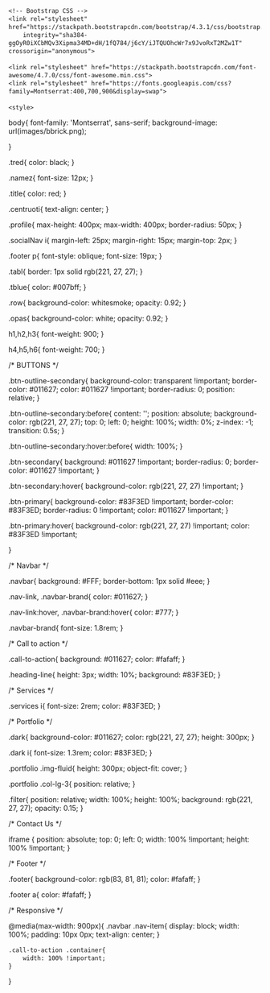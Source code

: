 <head>
    <title>DS Portfolio</title>
    <!-- Required meta tags -->
    <meta charset="utf-8">
    <meta name="viewport" content="width=device-width, initial-scale=1, shrink-to-fit=no">

    <!-- Bootstrap CSS -->
    <link rel="stylesheet" href="https://stackpath.bootstrapcdn.com/bootstrap/4.3.1/css/bootstrap.min.css"
        integrity="sha384-ggOyR0iXCbMQv3Xipma34MD+dH/1fQ784/j6cY/iJTQUOhcWr7x9JvoRxT2MZw1T" crossorigin="anonymous">

    <link rel="stylesheet" href="https://stackpath.bootstrapcdn.com/font-awesome/4.7.0/css/font-awesome.min.css">
    <link rel="stylesheet" href="https://fonts.googleapis.com/css?family=Montserrat:400,700,900&display=swap">

    <style>

body{
    font-family: 'Montserrat', sans-serif;
    background-image: url(images/bbrick.png);
    
}

.tred{
    color: black;
}

.namez{
    font-size: 12px;
}

.title{
    color: red;
}

.centruoti{
    text-align: center;
}

.profile{
    max-height: 400px;
    max-width: 400px;
    border-radius: 50px;
}

.socialNav i{
    margin-left: 25px;
    margin-right: 15px;
    margin-top: 2px;
}

.footer p{
    font-style: oblique;
    font-size: 19px;
}

.tabl{
    border: 1px solid rgb(221, 27, 27);
}

.tblue{
    color: #007bff;
}

.row{
    background-color: whitesmoke;
    opacity: 0.92;
}

.opas{
    background-color: white;
    opacity: 0.92;
}

h1,h2,h3{
    font-weight: 900;
}

h4,h5,h6{
    font-weight: 700;
}

/*
BUTTONS
*/

.btn-outline-secondary{
    background-color: transparent !important;
    border-color: #011627;
    color: #011627 !important;
    border-radius: 0;
    position: relative;
}

.btn-outline-secondary:before{
    content: '';
    position: absolute;
    background-color: rgb(221, 27, 27);
    top: 0;
    left: 0;
    height: 100%;
    width: 0%;
    z-index: -1;
    transition: 0.5s;
}

.btn-outline-secondary:hover:before{
    width: 100%;
}

.btn-secondary{
    background: #011627 !important;
    border-radius: 0;
    border-color: #011627 !important;
}

.btn-secondary:hover{
    background-color: rgb(221, 27, 27) !important;
}

.btn-primary{
    background-color: #83F3ED !important;
    border-color: #83F3ED;
    border-radius: 0 !important;
    color: #011627 !important;
}

.btn-primary:hover{
    background-color: rgb(221, 27, 27) !important;
    color: #83F3ED !important;

}

/*
Navbar
*/

.navbar{
    background: #FFF;
    border-bottom: 1px solid #eee;
}

.nav-link,
.navbar-brand{
    color: #011627;
}

.nav-link:hover,
.navbar-brand:hover{
    color: #777;
}

.navbar-brand{
    font-size: 1.8rem;
}

/*
Call to action
*/

.call-to-action{
    background: #011627;
    color: #fafaff;
}

.heading-line{
    height: 3px;
    width: 10%;
    background: #83F3ED;
}

/*
Services
*/

.services i{
    font-size: 2rem;
    color: #83F3ED;
}

/*
Portfolio
*/

.dark{
    background-color: #011627;
    color: rgb(221, 27, 27);
    height: 300px;
}

.dark i{
    font-size: 1.3rem;
    color: #83F3ED;
}

.portfolio .img-fluid{
    height: 300px;
    object-fit: cover;
}

.portfolio .col-lg-3{
    position: relative;
}

.filter{
    position: relative;
    width: 100%;
    height: 100%;
    background: rgb(221, 27, 27);
    opacity: 0.15;
}

/*
Contact Us
*/

iframe {
    position: absolute;
    top: 0;
    left: 0;
    width: 100% !important;
    height: 100% !important;
}

/*
Footer
*/

.footer{
    background-color: rgb(83, 81, 81);
    color: #fafaff;
}

.footer a{
    color: #fafaff;
}

/*
Responsive
*/

@media(max-width: 900px){
    .navbar .nav-item{
        display: block;
        width: 100%;
        padding: 10px 0px;
        text-align: center;
    }

    .call-to-action .container{
        width: 100% !important;
    }
}
    </style>
</head>

<body>
    <div class="blur"></div>
    <!--
    <nav class="navbar navbar-expand-lg fixed-top">
        <div class="container">
            <a class="navbar-brand" href="#">DS-P</a>
            <button class="navbar-toggler d-lg-none" type="button" data-toggle="collapse"
                data-target="#collapsibleNavId" aria-controls="collapsibleNavId" aria-expanded="false"
                aria-label="Toggle navigation">
                <span class="navbar-toggler-icon"><i class="fa fa-bars"></i></span>
            </button>

            <div class="collapse navbar-collapse justify-content-end" id="collapsibleNavId">
                <ul class="nav">
                    <li class="nav-item active">
                        <a class="nav-link" href="#">About Us <span class="sr-only">(current)</span></a>
                    </li>
                    <li class="nav-item">
                        <a class="nav-link" href="#">Pricing</a>
                    </li>
                    <li class="nav-item">
                        <a class="nav-link" href="#">Team</a>
                    </li>
                    <li class="nav-item">
                        <a class="nav-link" href="#">Services</a>
                    </li>
                    <li class="nav-item">
                        <a class="nav-link" href="#">Gallery</a>
                    </li>
                    <li class="nav-item">
                        <a class="nav-link btn-outline-secondary" href="#">Contact Us</a>
                    </li>
                </ul>
            </div>
        </div>
    </nav>
    -->

    <!--Home-->
    <section class="home container">
        <div class="row mt-0">
            <div class="col-lg-6 mt-5 py-5 pl-5 centruoti">
                <img class="animated zoomIn img-fluid profile" src="images/as.png" alt="Profile Picture">
            </div>
            <div class="col-lg-6 my-auto">
                <div class="row">
                    <div class="home-content offset-lg-1 col-lg-10 overflow-hidden">
                        <h1 class="animated slideInLeft delay-1s pb-3 tblue"><em>Dziugas Sablauskas</em></h1>
                        <p class="animated slideInLeft delay-2s pb-3 tred"><strong>Hi,</strong> I am an IT Management for Business student in Glasgow Caledonian University <i class="fa fa-university" aria-hidden="true"></i><br><br>
                        In studies we are introduced with IT widely, but mostly I like Web development and this is where I spend part of my free time. I've made few Web projects for companies and ofcourse had some of them built for studies or myself.</p>
                        <button class="animated zoomIn delay-3s btn btn-lg btn-outline-secondary tred" onclick="window.location.href = 'about.html';">Read More</button>
                        <button class="animated zoomIn delay-3s btn btn-lg btn-secondary tblue" onclick="window.location.href = 'contact.html';">Contact Me</button>
                    </div>
                </div>
            </div>
        </div>
    </section>

    <!--Call to action
    <section class="call-to-action py-5">
        <div class="container text-center w-50">
            <h2 class="animated slideInDown py-3 tred">Call to action</h2>
            <div class="mx-auto heading-line"></div>
            <p class="py-3">dsf oijsdfi oidsfj odsi oifdso ids oijnawdn aw danwdo dwaoi mowadm awd wamod mowadimwad
                oaiwmd owaimdomw fsosifd nmfd</p>
            <button class="btn btn-lg btn-primary tblue">Learn more</button>
        </div>
    </section>
    //-->

    <!--Services-->
    <section class="services opas">
        <div class="text-center py-5">
            <h1 class="py-3 tred">Skills</h1>
            <div class="mx-auto heading-line"></div>
        </div>
        <div class="container">
            <div class="row">
                <div class="wow animated zoomIn col-md-4 text-center">
                    <i class="fa fa-html5" aria-hidden="true"></i>
                    <span class="mt-3 namez">HTML 5</span>
                    <p class="pb-5">Have advanced understand and ability to write code in HTML</p>
                </div>
                <div class="wow animated zoomIn col-md-4 text-center">
                    <i class="fa fa-css3"></i>
                    <span class="mt-3 namez">CSS 3</span>
                    <p class="pb-5">Cascading Style Sheet is where I feel like it's must to spend enought time as it is one of main reason why code looks great</p>
                </div>
                <div class="wow animated zoomIn col-md-4 text-center">
                    <i class="fa fa-code"></i>
                    <span class="mt-3 namez">JavaScript</span>
                    <p class="pb-5">Believe, that for web developer it's one of the most important things to know, so I spend most of my time to improve my JavaScript writing</p>
                </div>
                <div class="wow animated zoomIn col-md-4 text-center">
                    <i class="fa fa-bars"></i>
                    <span class="mt-3 namez">Bootstrap</span>
                    <p class="pb-5">Have built few websites with bootstrap, so already have perception of how i works</p>
                </div>
                <div class="wow animated zoomIn col-md-4 text-center">
                    <i class="fa fa-picture-o" aria-hidden="true"></i>
                    <span class="mt-3 namez">Gimp</span>
                    <p class="pb-5">Able to simply manipulate or edit images using Gimp</p>
                </div>
                <div class="wow animated zoomIn col-md-4 text-center">
                    <i class="fa fa-cog" aria-hidden="true"></i>
                    <span class="mt-3 namez">Back End</span>
                    <p class="pb-5">Have enough experience with Java, to write intermediate code. Also had past experience with C++</p>
                </div>
                <div class="wow animated zoomIn col-md-4 text-center">
                    <i class="fa fa-bug"></i>
                    <span class="mt-3 namez">Bug Fixing</span>
                    <p class="pb-5">Able to debug, find and resolve defects  that prevent correct operation within front end or back end codes</p>
                </div>
                <div class="wow animated zoomIn col-md-4 text-center">
                    <i class="fa fa-laptop"></i>
                    <span class="mt-3 namez">Google'ing</span>
                    <p class="pb-5">Always believed, the key to programming is the ability to search for information</p>
                </div>
            </div>
        </div>
    </section>

    <!--Portfolio-->
    <section class="portfolio container-fluid opas">
        <div class="text-center py-5">
            <h1 class="py-3 tred">Portfolio</h1>
            <div class="mx-auto heading-line"></div>
        </div>

        <div class="row pt-5">
            <div class="col-md-6 p-0 my-3 mb-3">
                <img class="img-fluid tabl filter" src="images/wiseteam.PNG" alt="Company WiseTeam website image">
                <h3 class="pl-2 pt-3">WiseTeam</h3>
                <span class="title pl-2">Client Project</span>
            </div>

            <div class="col-md-6 p-0  my-3 mb-3">
                <img class="img-fluid tabl filter" src="images/konsultacijos.PNG" alt="Company IK Consulting website image">
                <h3 class="pl-2 pt-3">IK Consulting</h3>
                <span class="title pl-2">Client Project</span>
            </div>
        </div>

        <div class="row pt-5">
            <div class="col-md-1"></div>
            <div class="col-md-4 p-0 mb-3">
                <img class="img-fluid tabl filter" src="images/softconsulting.PNG" alt="Soft Consulting website image">
                <h3 class="pl-2 pt-3">Soft Consulting</h3>
                <span class="title pl-2">Client Project</span>
            </div>

            <div class="col-md-2"></div>

            <div class="col-md-4 p-0 mb-3">
                <img class="img-fluid tabl filter" src="images/lotr.PNG" alt=" College website image">
                <h3 class="pl-2 pt-3">Review Actors</h3>
                <span class="title pl-2">College Project</span>
            </div>
            <div class="col-md-1"></div>
        </div>

        <div class="row pt-5">
            <div class="col-md-1"></div>
            <div class="col-md-4 p-0 mb-3">
                <img class="img-fluid tabl filter" src="images/firstweb.PNG" alt="Dziugas first website image">
                <h3 class="pl-2 pt-3">First Website</h3>
                <span class="title pl-2">College Project</span>
            </div>

            <div class="col-md-2"></div>

            <div class="col-md-4 p-0 mb-3">
                <img class="img-fluid tabl filter" src="images/fire-cracker-spark-in-night-time-photography-668254.jpg" alt=" Personal website image">
                <h3 class="pl-2 pt-3">Grozio Studija</h3>
                <span class="title pl-2">Personal Project</span>
            </div>
            <div class="col-md-1"></div>
        </div>
    </section>

    <!--Contact Us
    <section class="contact">
        <div class="container">
            <div class="text-center py-5">
                <h2 class="py-3 tred">Contact Us</h2>
                <div class="mx-auto heading-line"></div>
            </div>

            <div class="row tblue">
                <div class="col-lg-6">
                    <!--Google Map
                    <iframe src="https://www.google.com/maps/embed?pb=!1m18!1m12!1m3!1d2304.7583810627384!2d25.180257315766674!3d54.713873979100306!2m3!1f0!2f0!3f0!3m2!1i1024!2i768!4f13.1!3m3!1m2!1s0x46dd9225778aec4b%3A0xe4bf73afe85c55d!2s%C4%AEsruties%20g.%202%2C%20Vilnius%2006244!5e0!3m2!1sen!2slt!4v1576351027121!5m2!1sen!2slt"></iframe>                    
                </div>
                <form class="col-lg-6">
                    <div class="form-group">
                        <label for="email">Email</label>
                        <input id="email" class="form-control" type="email" aria-describedby="emailHint"
                            placeholder="Enter email...">
                        <small id="emailHint" class="form-text text-muted">We'll never share your email with anyone
                            else.</small>
                    </div>
                    <div class="form-group">
                        <label for="name">Name</label>
                        <input id="name" class="form-control" type="name" placeholder="Enter name...">
                    </div>
                    <div class="form-group">
                        <label for="message">Message</label>
                        <textarea id="message" class="form-control" placeholder="Enter message..." rows="5"></textarea>
                    </div>
                    <button type="submit" class="btn btn-lg btn-outline-secondary">Submit</button>
                </form>
            </div>
        </div>
    </section>
    //-->


    <!--Footer-->
    <footer class="footer mt-5">
            <div class="text-center py-2">
                <h3 class="py-3">DS-Projects</h3>
                <div class="mx-auto heading-line"></div>
            </div>
            <div class="copyright text-center py-3 text-muted">
                <p><b>Always Seeking to Learn More</b></p>
                <div class="socialNav">
                    <a href="https://www.facebook.com/profile.php?id=100007791466332" target="_blank"> <i class="fa fa-facebook-official" aria-hidden="true"></i></a>
                    <a href="https://www.instagram.com/sablauskas.cia/" target="_blank"> <i class="fa fa-instagram" aria-hidden="true"></i></a>
                    <a href="https://www.linkedin.com/in/dziugas-sablauskas-933417170/" target="_blank"> <i class="fa fa-linkedin-square" aria-hidden="true"></i></a>
                </div>
            </div>
    </footer>
    <!-- Optional JavaScript -->
    <!-- jQuery first, then Popper.js, then Bootstrap JS -->
    <script src="https://code.jquery.com/jquery-3.3.1.slim.min.js"
        integrity="sha384-q8i/X+965DzO0rT7abK41JStQIAqVgRVzpbzo5smXKp4YfRvH+8abtTE1Pi6jizo"
        crossorigin="anonymous"></script>
    <script src="https://cdnjs.cloudflare.com/ajax/libs/popper.js/1.14.7/umd/popper.min.js"
        integrity="sha384-UO2eT0CpHqdSJQ6hJty5KVphtPhzWj9WO1clHTMGa3JDZwrnQq4sF86dIHNDz0W1"
        crossorigin="anonymous"></script>
    <script src="https://stackpath.bootstrapcdn.com/bootstrap/4.3.1/js/bootstrap.min.js"
        integrity="sha384-JjSmVgyd0p3pXB1rRibZUAYoIIy6OrQ6VrjIEaFf/nJGzIxFDsf4x0xIM+B07jRM"
        crossorigin="anonymous"></script>

</body>
